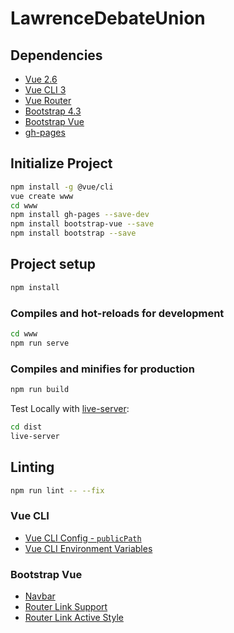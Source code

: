 # LawrenceDebateUnion

## Dependencies

* [Vue 2.6](https://vuejs.org/)
* [Vue CLI 3](https://cli.vuejs.org/guide/creating-a-project.html#vue-create)
* [Vue Router](https://router.vuejs.org/)
* [Bootstrap 4.3](https://getbootstrap.com/docs/4.3/getting-started/introduction/)
* [Bootstrap Vue](https://bootstrap-vue.js.org/)
* [gh-pages](https://www.npmjs.com/package/gh-pages)

## Initialize Project

```bash
npm install -g @vue/cli
vue create www
cd www
npm install gh-pages --save-dev
npm install bootstrap-vue --save
npm install bootstrap --save
```

## Project setup

```bash
npm install
```

### Compiles and hot-reloads for development

```bash
cd www
npm run serve
```

### Compiles and minifies for production

```bash
npm run build
```

Test Locally with [live-server](https://www.npmjs.com/package/live-server):

```bash
cd dist
live-server
```

## Linting

```bash
npm run lint -- --fix
```

### Vue CLI

* [Vue CLI Config - `publicPath`](https://cli.vuejs.org/config/#publicpath)
* [Vue CLI Environment Variables](https://cli.vuejs.org/guide/mode-and-env.html#modes)

### Bootstrap Vue

* [Navbar](https://bootstrap-vue.js.org/docs/components/navbar)
* [Router Link Support](https://bootstrap-vue.js.org/docs/reference/router-links/)
* [Router Link Active Style](https://stackoverflow.com/questions/46083220/how-to-vuejs-router-link-active-style)